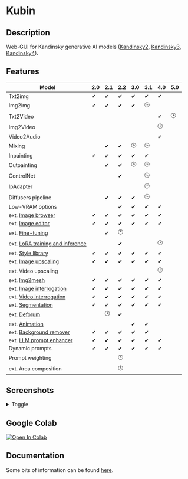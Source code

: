 
# Kubin

## Description

Web-GUI for Kandinsky generative AI models ([Kandinsky2](https://github.com/ai-forever/Kandinsky-2/), [Kandinsky3](https://github.com/ai-forever/Kandinsky-3), [Kandinsky4](https://github.com/ai-forever/Kandinsky-4)).  

## Features

| Model                                                                                        | 2.0 | 2.1 | 2.2 |3.0  |3.1  |4.0  |5.0  |
| -------------------------------------------------------------------------------------------- | --- | --- | --- | --- | --- | --- |--- |
| Txt2img                                                                                      | ✔   | ✔  |  ✔  | ✔  | ✔  |  ✔  |     |
| Img2img                                                                                      | ✔   | ✔  |  ✔  | ✔  | 🕒 |      |     |
| Txt2Video                                                                                    |     |     |      |    |    | ✔    | 🕒  |
| Img2Video                                                                                    |     |     |      |    |    | 🕒   |     |
| Video2Audio                                                                                  |     |     |      |    |    | ✔   |     |
| Mixing                                                                                       |     | ✔  |  ✔  | 🕒 | 🕒 |       |     |
| Inpainting                                                                                   | ✔   | ✔  |  ✔  | ✔  | ✔  |      |     |
| Outpainting                                                                                  |     | ✔  |  ✔  | 🕒 | 🕒  |      |     |
| ControlNet                                                                                   |     |     |  ✔  |    | 🕒  |      |     |
| IpAdapter                                                                                    |     |     |      |    | 🕒 |      |     |
| Diffusers pipeline                                                                           |     | ✔  |  ✔  |  ✔ | 🕒  |      |     |
| Low-VRAM options                                                                             |     |     |  ✔  |  ✔ | ✔  |  ✔  |     |
| ext. [Image browser](https://github.com/seruva19/kubin-extensions#kd-image-browser)          | ✔   | ✔  |  ✔  |  ✔ | ✔  |  ✔   |     |
| ext. [Image editor](https://github.com/seruva19/kubin-extensions#kd-image-editor)            | ✔   | ✔  |  ✔  |  ✔ | ✔  |  ✔   |     |
| ext. [Fine-tuning](https://github.com/seruva19/kubin-extensions#kd-training)                 |     | ✔  |  🕒 |     |    |      |     |
| ext. [LoRA training and inference](https://github.com/seruva19/kubin-extensions#kd-training) |     |     |  ✔  |     |    |  🕒 |     |
| ext. [Style library](https://github.com/seruva19/kubin-extensions#kd-prompt-styles)          | ✔   | ✔  |  ✔  |  ✔ | ✔  |  ✔   |     |
| ext. [Image upscaling](https://github.com/seruva19/kubin-extensions#kd-upscaler)             | ✔   | ✔  |  ✔  |  ✔ | ✔  |  ✔   |     |
| ext. Video upscaling                                                                         |     |     |     |     |    |  🕒  |     |
| ext. [Img2mesh](https://github.com/seruva19/kubin-extensions#kd-mesh-gen)                    | ✔   | ✔  |  ✔  |  ✔ | ✔  |  ✔   |     |
| ext. [Image interrogation](https://github.com/seruva19/kubin-extensions#kd-interrogator)     | ✔   | ✔  |  ✔  |  ✔ | ✔  |   ✔  |     |
| ext. [Video interrogation](https://github.com/seruva19/kubin-extensions#kd-video-tools)      | ✔   | ✔  |  ✔  |  ✔ | ✔  |   ✔  |     |
| ext. [Segmentation](https://github.com/seruva19/kubin-extensions#kd-segmentation)            | ✔   | ✔  |  ✔  |  ✔ | ✔  |   ✔  |     |
| ext. [Deforum](https://github.com/seruva19/kubin-extensions#kd-animation)                    |     | 🕒  |  ✔  |    |    |      |     |
| ext. [Animation](https://github.com/seruva19/kubin-extensions#kd-video)                      |     |     |     |  ✔ |  ✔ |      |
| ext. [Background remover](https://github.com/seruva19/kubin-extensions#kd-bg-remover)        | ✔   | ✔  |  ✔  |  ✔ | ✔  |      |     |
| ext. [LLM prompt enhancer](https://github.com/seruva19/kubin-extensions#kd-llm-enhancer)     | ✔   | ✔  |  ✔  |  ✔ | ✔  |  ✔   |     |
| Dynamic prompts                                                                              | ✔   | ✔   | ✔  |  ✔ |  ✔ |  ✔  |     |   
| Prompt weighting                                                                             |     |     | 🕒  |    |     |      |     |
| ext. Area composition                                                                        |     |     | 🕒  |    |     |      |     |

## Screenshots

<details>
<summary>Toggle</summary>

### Kandinsky 2.0

![img](/sshots/screenshot_20.png)

### Kandinsky 2.1

![img](/sshots/screenshot_21.png)

### Kandinsky 2.2

![img](/sshots/screenshot_22.png)

### Kandinsky 3.0

![img](/sshots/screenshot_30.png)

### Kandinsky 3.1

![img](/sshots/screenshot_31.png)

### Kandinsky 4.0

![img](/sshots/screenshot_40.gif)

</details>

## Google Colab

[![Open In Colab](https://colab.research.google.com/assets/colab-badge.svg)](https://colab.research.google.com/drive/1lx4lQS61hYb02BSoAoJUAVwPr7PhhkJt)
<br>

## Documentation

Some bits of information can be found [here](https://github.com/seruva19/kubin/blob/main/DOCS.md).

